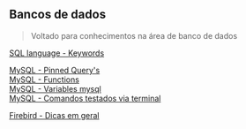 ## Bancos de dados

>Voltado para conhecimentos na área de banco de dados

[SQL language - Keywords](SQL/docs/keywords/00-index.md)</br>

[MySQL - Pinned Query's](MySQL/docs/query/00-index.md)</br>
[MySQL - Functions](MySQL/docs/functions)</br>
[MySQL - Variables mysql](MySQL/docs/projects/dissectMysql/variables.md)</br>
[MySQL - Comandos testados via terminal](MySQL/docs/commands/using-mysql-cmd_bash.md)</br>

[Firebird - Dicas em geral](Firebird/docs/01-dicas-fb.md)</br>